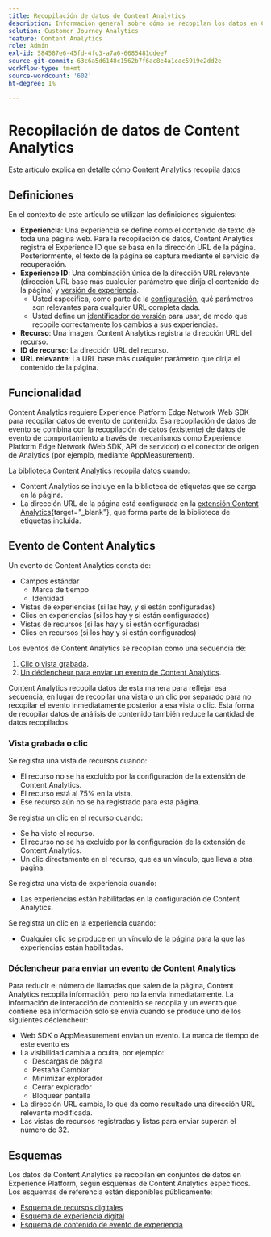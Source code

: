 ```yaml
---
title: Recopilación de datos de Content Analytics
description: Información general sobre cómo se recopilan los datos en Content Analytics
solution: Customer Journey Analytics
feature: Content Analytics
role: Admin
exl-id: 584587e6-45fd-4fc3-a7a6-6685481ddee7
source-git-commit: 63c6a5d6148c1562b7f6ac8e4a1cac5919e2dd2e
workflow-type: tm+mt
source-wordcount: '602'
ht-degree: 1%

---
```


# Recopilación de datos de Content Analytics

Este artículo explica en detalle cómo Content Analytics recopila datos

## Definiciones

En el contexto de este artículo se utilizan las definiciones siguientes:

* **Experiencia**: Una experiencia se define como el contenido de texto de toda una página web. Para la recopilación de datos, Content Analytics registra el Experience ID que se basa en la dirección URL de la página. Posteriormente, el texto de la página se captura mediante el servicio de recuperación.
* **Experience ID**: Una combinación única de la dirección URL relevante (dirección URL base más cualquier parámetro que dirija el contenido de la página) y [versión de experiencia](manual.md#versioning).
   * Usted especifica, como parte de la [configuración](configuration.md), qué parámetros son relevantes para cualquier URL completa dada.
   * Usted define un [identificador de versión](manual.md#versioning) para usar, de modo que recopile correctamente los cambios a sus experiencias.
* **Recurso**: Una imagen. Content Analytics registra la dirección URL del recurso.
* **ID de recurso**: La dirección URL del recurso.
* **URL relevante**: La URL base más cualquier parámetro que dirija el contenido de la página.


## Funcionalidad

Content Analytics requiere Experience Platform Edge Network Web SDK para recopilar datos de evento de contenido. Esa recopilación de datos de evento se combina con la recopilación de datos (existente) de datos de evento de comportamiento a través de mecanismos como Experience Platform Edge Network (Web SDK, API de servidor) o el conector de origen de Analytics (por ejemplo, mediante AppMeasurement).

La biblioteca Content Analytics recopila datos cuando:

* Content Analytics se incluye en la biblioteca de etiquetas que se carga en la página.
* La dirección URL de la página está configurada en la [extensión Content Analytics](https://experienceleague.adobe.com/en/docs/experience-platform/tags/extensions/client/content-analytics/overview){target="_blank"}, que forma parte de la biblioteca de etiquetas incluida.


## Evento de Content Analytics

Un evento de Content Analytics consta de:

* Campos estándar
   * Marca de tiempo
   * Identidad
* Vistas de experiencias (si las hay, y si están configuradas)
* Clics en experiencias (si los hay y si están configurados)
* Vistas de recursos (si las hay y si están configuradas)
* Clics en recursos (si los hay y si están configurados)

Los eventos de Content Analytics se recopilan como una secuencia de:

1. [Clic o vista grabada](#recorded-view-or-click).
1. [Un déclencheur para enviar un evento de Content Analytics](#trigger-to-send-a-content-analytics-event).

Content Analytics recopila datos de esta manera para reflejar esa secuencia, en lugar de recopilar una vista o un clic por separado para no recopilar el evento inmediatamente posterior a esa vista o clic. Esta forma de recopilar datos de análisis de contenido también reduce la cantidad de datos recopilados.

### Vista grabada o clic

Se registra una vista de recursos cuando:

* El recurso no se ha excluido por la configuración de la extensión de Content Analytics.
* El recurso está al 75% en la vista.
* Ese recurso aún no se ha registrado para esta página.

Se registra un clic en el recurso cuando:

* Se ha visto el recurso.
* El recurso no se ha excluido por la configuración de la extensión de Content Analytics.
* Un clic directamente en el recurso, que es un vínculo, que lleva a otra página.

Se registra una vista de experiencia cuando:

* Las experiencias están habilitadas en la configuración de Content Analytics.

Se registra un clic en la experiencia cuando:

* Cualquier clic se produce en un vínculo de la página para la que las experiencias están habilitadas.


### Déclencheur para enviar un evento de Content Analytics

Para reducir el número de llamadas que salen de la página, Content Analytics recopila información, pero no la envía inmediatamente. La información de interacción de contenido se recopila y un evento que contiene esa información solo se envía cuando se produce uno de los siguientes déclencheur:

* Web SDK o AppMeasurement envían un evento. La marca de tiempo de este evento es
* La visibilidad cambia a oculta, por ejemplo:
   * Descargas de página
   * Pestaña Cambiar
   * Minimizar explorador
   * Cerrar explorador
   * Bloquear pantalla
* La dirección URL cambia, lo que da como resultado una dirección URL relevante modificada.
* Las vistas de recursos registradas y listas para enviar superan el número de 32.


## Esquemas

Los datos de Content Analytics se recopilan en conjuntos de datos en Experience Platform, según esquemas de Content Analytics específicos. Los esquemas de referencia están disponibles públicamente:

* [Esquema de recursos digitales](https://github.com/adobe/xdm/blob/master/components/classes/digital-asset.schema.json)
* [Esquema de experiencia digital](https://github.com/adobe/xdm/blob/master/components/classes/digital-experience.schema.json)
* [Esquema de contenido de evento de experiencia](https://github.com/adobe/xdm/blob/master/components/fieldgroups/experience-event/experienceevent-content.schema.json)
